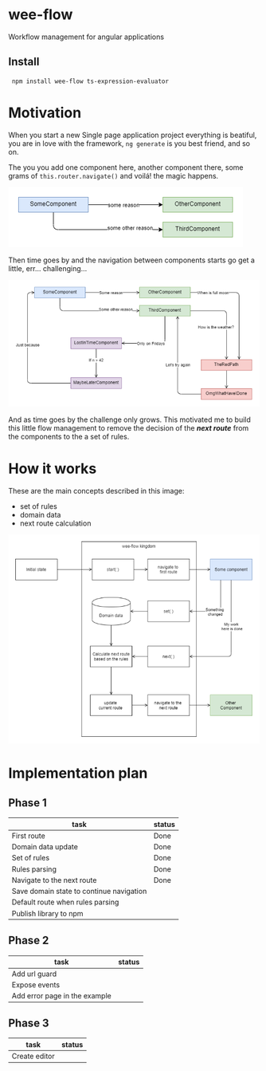 # wee-flow
Workflow management for angular applications

## Install 

```
 npm install wee-flow ts-expression-evaluator
```

# Motivation

When you start a new Single page application project everything is beatiful, you are in love with the framework, `ng generate` is you best friend, and so on.

The you you add one component here, another component there, some grams of `this.router.navigate()` and voilá! the magic happens.

![screenshot](https://raw.githubusercontent.com/hamilton-lima/wee-flow/master/images/first-day.png)

Then time goes by and the navigation between components starts go get a little, err... challenging... 

![screenshot](https://raw.githubusercontent.com/hamilton-lima/wee-flow/master/images/second-week.png)

And as time goes by the challenge only grows. This motivated me to build this little flow management to remove the decision of the ***next route*** from the components to the a set of rules.

# How it works 

These are the main concepts described in this image:
- set of rules
- domain data
- next route calculation

![screenshot](https://raw.githubusercontent.com/hamilton-lima/wee-flow/master/images/main-flow.png)

# Implementation plan 

## Phase 1
| task | status |
| --- | --- | 
| First route | Done | 
| Domain data update | Done | 
| Set of rules | Done | 
| Rules parsing | Done | 
| Navigate to the next route | Done | 
| Save domain state to continue navigation
| Default route when rules parsing 
| Publish library to npm

## Phase 2
| task | status |
| --- | --- | 
| Add url guard |
| Expose events | 
| Add error page in the example | 

## Phase 3
| task | status |
| --- | --- | 
| Create editor | 
